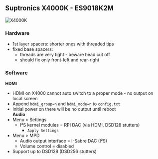 Suptronics X4000K - ES9018K2M
---

![X4000K](https://github.com/rern/RuneAudio/raw/master/Suptronics_X4000K/X4000K.jpg)

### Hardware
- 1st layer spacers: shorter ones with threaded tips
- fixed base spacers:
  - threads are very tight - beware head cut off
  - should fix only front-left and rear-right

### Software  
**HDMI**
- HDMI on X4000 cannot auto switch to a proper mode - no output on local screen
- Append `hdmi_group=n` and `hdmi_mode=n` to `config.txt`
- Initial power on there will be no output until reboot  
**Audio**
- Menu > Settings
	- I²S kernel modules = RPI DAC (via HDMI, DSD128 stutters)
		- `Apply Settings`
- Menu > MPD
	- Audio output interface = I-Sabre DAC (I²S)
	- Volume control = disabled
- Support up to DSD128 (DSD256 stutters)
